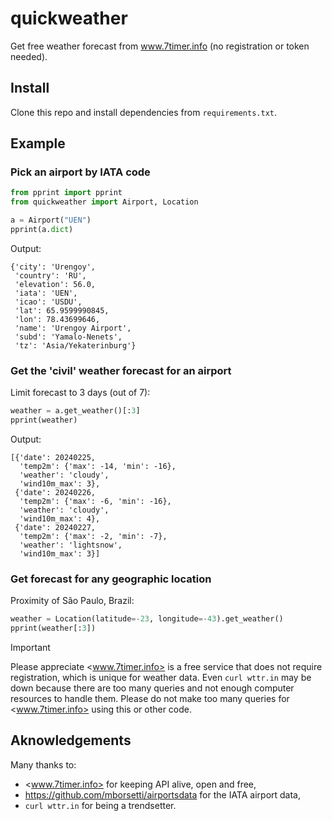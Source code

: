 # quickweather

Get free weather forecast from www.7timer.info (no registration or token needed).

## Install

Clone this repo and install dependencies from `requirements.txt`.

## Example

### Pick an airport by IATA code

```python
from pprint import pprint
from quickweather import Airport, Location

a = Airport("UEN")
pprint(a.dict)
```

Output:

```
{'city': 'Urengoy',
 'country': 'RU',
 'elevation': 56.0,
 'iata': 'UEN',
 'icao': 'USDU',
 'lat': 65.9599990845,
 'lon': 78.43699646,
 'name': 'Urengoy Airport',
 'subd': 'Yamalo-Nenets',
 'tz': 'Asia/Yekaterinburg'}
```

### Get the 'civil' weather forecast for an airport

Limit forecast to 3 days (out of 7):

```python
weather = a.get_weather()[:3]
pprint(weather)
```

Output:

```
[{'date': 20240225,
  'temp2m': {'max': -14, 'min': -16},
  'weather': 'cloudy',
  'wind10m_max': 3},
 {'date': 20240226,
  'temp2m': {'max': -6, 'min': -16},
  'weather': 'cloudy',
  'wind10m_max': 4},
 {'date': 20240227,
  'temp2m': {'max': -2, 'min': -7},
  'weather': 'lightsnow',
  'wind10m_max': 3}]
```

### Get forecast for any geographic location

Proximity of São Paulo, Brazil:

```python
weather = Location(latitude=-23, longitude=-43).get_weather()
pprint(weather[:3])
```

> [!IMPORTANT]
> Please appreciate <www.7timer.info> is a free service that does not require registration,
> which is unique for weather data. Even `curl wttr.in` may be down because there are too many
> queries and not enough computer resources to handle them.
> Please do not make too many queries for <www.7timer.info> using this or other code.

## Aknowledgements

Many thanks to:

- <www.7timer.info> for keeping API alive, open and free,
- <https://github.com/mborsetti/airportsdata> for the IATA airport data,
- `curl wttr.in` for being a trendsetter.
